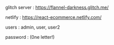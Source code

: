 glitch server : https://flannel-darkness.glitch.me/

netlify : https://react-ecommerce.netlify.com/

users : admin, user, user2

password : (0ne letter!)
